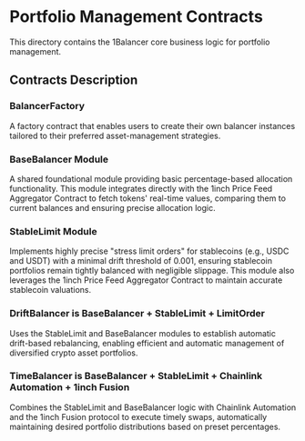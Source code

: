# Portfolio Management Contracts

This directory contains the 1Balancer core business logic for portfolio management.

## Contracts Description

### BalancerFactory

A factory contract that enables users to create their own balancer instances tailored to their preferred asset-management strategies.

### BaseBalancer Module

A shared foundational module providing basic percentage-based allocation functionality. This module integrates directly with the 1inch Price Feed Aggregator Contract to fetch tokens' real-time values, comparing them to current balances and ensuring precise allocation logic.

### StableLimit Module

Implements highly precise "stress limit orders" for stablecoins (e.g., USDC and USDT) with a minimal drift threshold of 0.001, ensuring stablecoin portfolios remain tightly balanced with negligible slippage. This module also leverages the 1inch Price Feed Aggregator Contract to maintain accurate stablecoin valuations.

### DriftBalancer is BaseBalancer + StableLimit + LimitOrder

Uses the StableLimit and BaseBalancer modules to establish automatic drift-based rebalancing, enabling efficient and automatic management of diversified crypto asset portfolios.

### TimeBalancer is BaseBalancer + StableLimit + Chainlink Automation + 1inch Fusion

Combines the StableLimit and BaseBalancer logic with Chainlink Automation and the 1inch Fusion protocol to execute timely swaps, automatically maintaining desired portfolio distributions based on preset percentages.